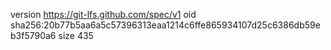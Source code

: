 version https://git-lfs.github.com/spec/v1
oid sha256:20b77b5aa6a5c57396313eaa1214c6ffe865934107d25c6386db59eb3f5790a6
size 435
